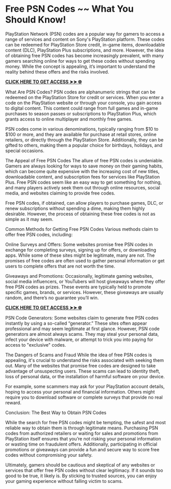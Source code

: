 # Free PSN Codes ~~ What You Should Know!

PlayStation Network (PSN) codes are a popular way for gamers to access a range of services and content on Sony's PlayStation platform. These codes can be redeemed for PlayStation Store credit, in-game items, downloadable content (DLC), PlayStation Plus subscriptions, and more. However, the idea of obtaining free PSN codes has become increasingly prevalent, with many gamers searching online for ways to get these codes without spending money. While the concept is appealing, it’s important to understand the reality behind these offers and the risks involved.

[**CLICK HERE TO GET ACCESS ➤➤ 🌐**](https://free-gift-card.raj-solution.com/ed952a6)

What Are PSN Codes?
PSN codes are alphanumeric strings that can be redeemed on the PlayStation Store for credit or services. When you enter a code on the PlayStation website or through your console, you gain access to digital content. This content could range from full games and in-game purchases to season passes or subscriptions to PlayStation Plus, which grants access to online multiplayer and monthly free games.

PSN codes come in various denominations, typically ranging from $10 to $100 or more, and they are available for purchase at retail stores, online retailers, or directly through the PlayStation Store. Additionally, they can be gifted to others, making them a popular choice for birthdays, holidays, and special occasions.

The Appeal of Free PSN Codes
The allure of free PSN codes is undeniable. Gamers are always looking for ways to save money on their gaming habits, which can become quite expensive with the increasing cost of new titles, downloadable content, and subscription fees for services like PlayStation Plus. Free PSN codes seem like an easy way to get something for nothing, and many players actively seek them out through online resources, social media, and websites claiming to provide free codes.

Free PSN codes, if obtained, can allow players to purchase games, DLC, or renew subscriptions without spending a dime, making them highly desirable. However, the process of obtaining these free codes is not as simple as it may seem.

Common Methods for Getting Free PSN Codes
Various methods claim to offer free PSN codes, including:

Online Surveys and Offers: Some websites promise free PSN codes in exchange for completing surveys, signing up for offers, or downloading apps. While some of these sites might be legitimate, many are not. The promises of free codes are often used to gather personal information or get users to complete offers that are not worth the time.

Giveaways and Promotions: Occasionally, legitimate gaming websites, social media influencers, or YouTubers will host giveaways where they offer free PSN codes as prizes. These events are typically held to promote specific games, brands, or services. However, these giveaways are usually random, and there’s no guarantee you’ll win.

[**CLICK HERE TO GET ACCESS ➤➤ 🌐**](https://free-gift-card.raj-solution.com/ed952a6)

PSN Code Generators: Some websites claim to generate free PSN codes instantly by using a so-called “generator.” These sites often appear professional and may seem legitimate at first glance. However, PSN code generators are almost always scams. They may steal your personal data, infect your device with malware, or attempt to trick you into paying for access to "exclusive" codes.

The Dangers of Scams and Fraud
While the idea of free PSN codes is appealing, it's crucial to understand the risks associated with seeking them out. Many of the websites that promise free codes are designed to take advantage of unsuspecting users. These scams can lead to identity theft, loss of personal data, or the installation of harmful software on your device.

For example, some scammers may ask for your PlayStation account details, hoping to access your personal and financial information. Others might require you to download software or complete surveys that provide no real reward.

Conclusion: The Best Way to Obtain PSN Codes

While the search for free PSN codes might be tempting, the safest and most reliable way to obtain them is through legitimate means. Purchasing PSN codes from authorized retailers or waiting for sales and promotions from PlayStation itself ensures that you’re not risking your personal information or wasting time on fraudulent offers. Additionally, participating in official promotions or giveaways can provide a fun and secure way to score free codes without compromising your safety.

Ultimately, gamers should be cautious and skeptical of any websites or services that offer free PSN codes without clear legitimacy. If it sounds too good to be true, it likely is. By sticking to trusted sources, you can enjoy your gaming experience without falling victim to scams.
